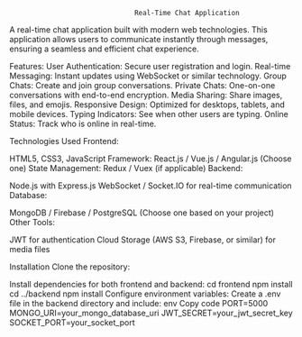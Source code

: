                                    Real-Time Chat Application

A real-time chat application built with modern web technologies. This application allows users to communicate instantly through messages, ensuring a seamless and efficient chat experience.

Features:
User Authentication: Secure user registration and login.
Real-time Messaging: Instant updates using WebSocket or similar technology.
Group Chats: Create and join group conversations.
Private Chats: One-on-one conversations with end-to-end encryption.
Media Sharing: Share images, files, and emojis.
Responsive Design: Optimized for desktops, tablets, and mobile devices.
Typing Indicators: See when other users are typing.
Online Status: Track who is online in real-time.

Technologies Used
Frontend:

HTML5, CSS3, JavaScript
Framework: React.js / Vue.js / Angular.js (Choose one)
State Management: Redux / Vuex (if applicable)
Backend:

Node.js with Express.js
WebSocket / Socket.IO for real-time communication
Database:

MongoDB / Firebase / PostgreSQL (Choose one based on your project)
Other Tools:

JWT for authentication
Cloud Storage (AWS S3, Firebase, or similar) for media files

Installation
Clone the repository:

Install dependencies for both frontend and backend:
cd frontend
npm install
cd ../backend
npm install
Configure environment variables:
Create a .env file in the backend directory and include:
env
Copy code
PORT=5000
MONGO_URI=your_mongo_database_uri
JWT_SECRET=your_jwt_secret_key
SOCKET_PORT=your_socket_port






